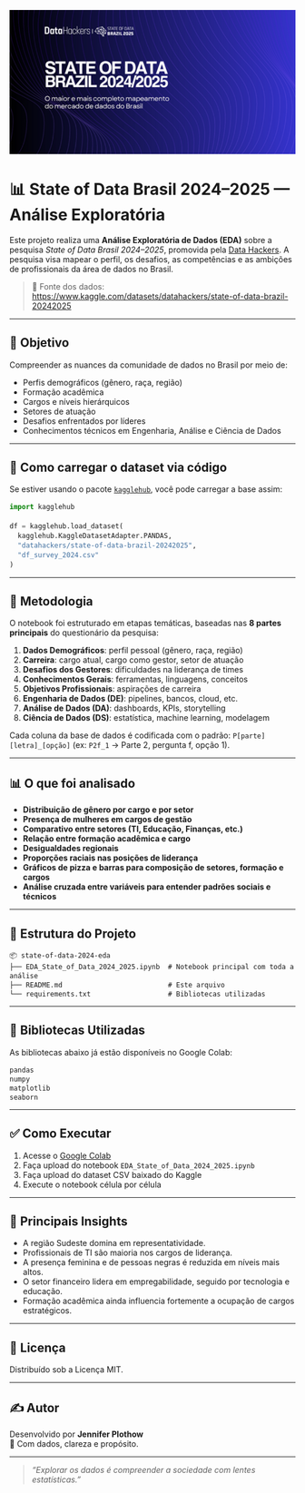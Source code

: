 <p align="center">
  <img src="https://github.com/JennRPlothow/State_of_Data-Brazil_2024_2025/blob/main/state_of_data_banner.png" alt="Capa - State of Data Brazil 2024–2025" width="600"/>
</p>

# 📊 State of Data Brasil 2024–2025 — Análise Exploratória

Este projeto realiza uma **Análise Exploratória de Dados (EDA)** sobre a pesquisa _State of Data Brasil 2024–2025_, promovida pela [Data Hackers](https://www.datahackers.com.br/). A pesquisa visa mapear o perfil, os desafios, as competências e as ambições de profissionais da área de dados no Brasil.

> 🔗 Fonte dos dados:  
> https://www.kaggle.com/datasets/datahackers/state-of-data-brazil-20242025

---

## 🎯 Objetivo

Compreender as nuances da comunidade de dados no Brasil por meio de:

- Perfis demográficos (gênero, raça, região)
- Formação acadêmica
- Cargos e níveis hierárquicos
- Setores de atuação
- Desafios enfrentados por líderes
- Conhecimentos técnicos em Engenharia, Análise e Ciência de Dados

---

## 💾 Como carregar o dataset via código

Se estiver usando o pacote [`kagglehub`](https://pypi.org/project/kagglehub/), você pode carregar a base assim:

```python
import kagglehub

df = kagglehub.load_dataset(
  kagglehub.KaggleDatasetAdapter.PANDAS,
  "datahackers/state-of-data-brazil-20242025",
  "df_survey_2024.csv"
)
```

---

## 🧪 Metodologia

O notebook foi estruturado em etapas temáticas, baseadas nas **8 partes principais** do questionário da pesquisa:

1. **Dados Demográficos**: perfil pessoal (gênero, raça, região)  
2. **Carreira**: cargo atual, cargo como gestor, setor de atuação  
3. **Desafios dos Gestores**: dificuldades na liderança de times  
4. **Conhecimentos Gerais**: ferramentas, linguagens, conceitos  
5. **Objetivos Profissionais**: aspirações de carreira  
6. **Engenharia de Dados (DE)**: pipelines, bancos, cloud, etc.  
7. **Análise de Dados (DA)**: dashboards, KPIs, storytelling  
8. **Ciência de Dados (DS)**: estatística, machine learning, modelagem  

Cada coluna da base de dados é codificada com o padrão: `P[parte][letra]_[opção]` (ex: `P2f_1` → Parte 2, pergunta f, opção 1).

---

## 📊 O que foi analisado

- **Distribuição de gênero por cargo e por setor**
- **Presença de mulheres em cargos de gestão**
- **Comparativo entre setores (TI, Educação, Finanças, etc.)**
- **Relação entre formação acadêmica e cargo**
- **Desigualdades regionais**
- **Proporções raciais nas posições de liderança**
- **Gráficos de pizza e barras para composição de setores, formação e cargos**
- **Análise cruzada entre variáveis para entender padrões sociais e técnicos**

---

## 📁 Estrutura do Projeto

```
📦 state-of-data-2024-eda
├── EDA_State_of_Data_2024_2025.ipynb  # Notebook principal com toda a análise
├── README.md                          # Este arquivo
└── requirements.txt                   # Bibliotecas utilizadas
```

---

## 🧰 Bibliotecas Utilizadas

As bibliotecas abaixo já estão disponíveis no Google Colab:

```
pandas
numpy
matplotlib
seaborn
```

---

## ✅ Como Executar

1. Acesse o [Google Colab](https://colab.research.google.com/)
2. Faça upload do notebook `EDA_State_of_Data_2024_2025.ipynb`
3. Faça upload do dataset CSV baixado do Kaggle
4. Execute o notebook célula por célula


---

## 📌 Principais Insights

- A região Sudeste domina em representatividade.
- Profissionais de TI são maioria nos cargos de liderança.
- A presença feminina e de pessoas negras é reduzida em níveis mais altos.
- O setor financeiro lidera em empregabilidade, seguido por tecnologia e educação.
- Formação acadêmica ainda influencia fortemente a ocupação de cargos estratégicos.

---

## 📄 Licença

Distribuído sob a Licença MIT.

---

## ✍️ Autor

Desenvolvido por **Jennifer Plothow**  
🧠 Com dados, clareza e propósito.

---

> _“Explorar os dados é compreender a sociedade com lentes estatísticas.”_
